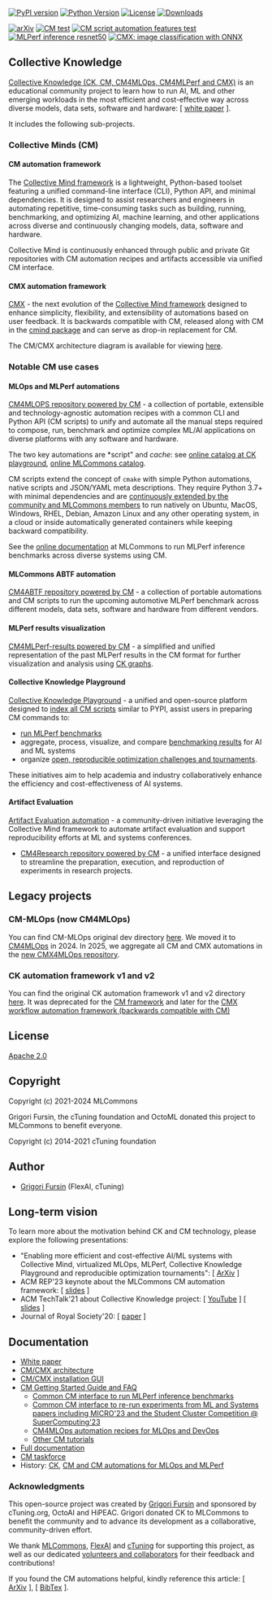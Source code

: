 [![PyPI version](https://badge.fury.io/py/cmind.svg)](https://pepy.tech/project/cmind)
[![Python Version](https://img.shields.io/badge/python-3+-blue.svg)](https://github.com/mlcommons/ck/tree/master/cm/cmind)
[![License](https://img.shields.io/badge/License-Apache%202.0-green)](LICENSE.md)
[![Downloads](https://static.pepy.tech/badge/cmind)](https://pepy.tech/project/cmind)

[![arXiv](https://img.shields.io/badge/arXiv-2406.16791-b31b1b.svg)](https://arxiv.org/abs/2406.16791)
[![CM test](https://github.com/mlcommons/ck/actions/workflows/test-cm.yml/badge.svg)](https://github.com/mlcommons/ck/actions/workflows/test-cm.yml)
[![CM script automation features test](https://github.com/mlcommons/ck/actions/workflows/test-cm-script-features.yml/badge.svg)](https://github.com/mlcommons/ck/actions/workflows/test-cm-script-features.yml)
[![MLPerf inference resnet50](https://github.com/mlcommons/ck/actions/workflows/test-cm-mlperf-inference-resnet50.yml/badge.svg)](https://github.com/mlcommons/ck/actions/workflows/test-cm-mlperf-inference-resnet50.yml)
[![CMX: image classification with ONNX](https://github.com/mlcommons/ck/actions/workflows/test-cmx-image-classification-onnx.yml/badge.svg)](https://github.com/mlcommons/ck/actions/workflows/test-cmx-image-classification-onnx.yml)

## Collective Knowledge

[Collective Knowledge (CK, CM, CM4MLOps, CM4MLPerf and CMX)](https://cKnowledge.org) 
is an educational community project to learn how to run AI, ML and other emerging workloads 
in the most efficient and cost-effective way across diverse models, data sets, software and hardware:
[ [white paper](https://arxiv.org/abs/2406.16791) ].

It includes the following sub-projects.

### Collective Minds (CM)

#### CM automation framework

The [Collective Mind framework](https://github.com/mlcommons/ck/tree/master/cm) 
is a lightweight, Python-based toolset featuring 
a unified command-line interface (CLI), Python API, and minimal dependencies. 
It is designed to assist researchers and engineers in automating repetitive, time-consuming 
tasks such as building, running, benchmarking, and optimizing AI, machine learning, 
and other applications across diverse and continuously changing models, data, software and hardware.

Collective Mind is continuously enhanced through public and private Git repositories
with CM automation recipes and artifacts accessible via unified CM interface.

#### CMX automation framework

[CMX](https://github.com/mlcommons/ck/tree/master/cmx) - the next evolution 
of the [Collective Mind framework](https://github.com/mlcommons/ck/tree/master/cm) 
designed to enhance simplicity, flexibility, and extensibility of automations 
based on user feedback. It is backwards compatible with CM, released along with CM 
in the [cmind package](https://pypi.org/project/cmind/) and can serve as drop-in replacement for CM.

The CM/CMX architecture diagram is available for viewing 
[here](https://github.com/mlcommons/ck/tree/master/docs/specs/cm-diagram-v3.5.1.png).

### Notable CM use cases

#### MLOps and MLPerf automations

[CM4MLOPS repository powered by CM](https://github.com/mlcommons/ck/tree/master/cm-mlops) - 
a collection of portable, extensible and technology-agnostic automation recipes
with a common CLI and Python API (CM scripts) to unify and automate 
all the manual steps required to compose, run, benchmark and optimize complex ML/AI applications 
on diverse platforms with any software and hardware. 

The two key automations are *script" and *cache*:
see [online catalog at CK playground](https://access.cknowledge.org/playground/?action=scripts),
[online MLCommons catalog](https://docs.mlcommons.org/cm4mlops/scripts).

CM scripts extend the concept of `cmake` with simple Python automations, native scripts
and JSON/YAML meta descriptions. They require Python 3.7+ with minimal dependencies and are 
[continuously extended by the community and MLCommons members](https://github.com/mlcommons/ck/blob/master/CONTRIBUTING.md)
to run natively on Ubuntu, MacOS, Windows, RHEL, Debian, Amazon Linux
and any other operating system, in a cloud or inside automatically generated containers
while keeping backward compatibility.

See the [online documentation](https://docs.mlcommons.org/inference) 
at MLCommons to run MLPerf inference benchmarks across diverse systems using CM.

#### MLCommons ABTF automation

[CM4ABTF repository powered by CM](https://github.com/mlcommons/cm4abtf) - 
a collection of portable automations and CM scripts to run the upcoming 
automotive MLPerf benchmark across different models, data sets, software 
and hardware from different vendors.

#### MLPerf results visualization

[CM4MLPerf-results powered by CM](https://github.com/mlcommons/cm4mlperf-results) - 
a simplified and unified representation of the past MLPerf results 
in the CM format for further visualization and analysis using [CK graphs](https://access.cknowledge.org/playground/?action=experiments).

#### Collective Knowledge Playground

[Collective Knowledge Playground](https://access.cKnowledge.org) - 
a unified and open-source platform designed to [index all CM scripts](https://access.cknowledge.org/playground/?action=scripts) similar to PYPI,
assist users in preparing CM commands to:

* [run MLPerf benchmarks](https://access.cknowledge.org/playground/?action=howtorun)
* aggregate, process, visualize, and compare [benchmarking results](https://access.cknowledge.org/playground/?action=experiments) for AI and ML systems
* organize [open, reproducible optimization challenges and tournaments](https://access.cknowledge.org/playground/?action=challenges). 

These initiatives aim to help academia and industry
collaboratively enhance the efficiency and cost-effectiveness of AI systems.

#### Artifact Evaluation

[Artifact Evaluation automation](https://cTuning.org/ae) - a community-driven initiative 
leveraging the Collective Mind framework to automate artifact evaluation 
and support reproducibility efforts at ML and systems conferences.

* [CM4Research repository powered by CM](https://github.com/ctuning/cm4research) - 
a unified interface designed to streamline the preparation, execution, and reproduction of experiments in research projects.


## Legacy projects 

### CM-MLOps (now CM4MLOps)

You can find CM-MLOps original dev directory [here](https://github.com/mlcommons/ck/tree/master/cm-mlops).
We moved it to [CM4MLOps](https://github.com/mlcommons/ck/tree/master/cm4mlops) in 2024.
In 2025, we aggregate all CM and CMX automations in the [new CMX4MLOps repository](https://github.com/mlcommons/ck/tree/master/cmx4mlops).

### CK automation framework v1 and v2

You can find the original CK automation framework v1 and v2 directory [here](https://github.com/mlcommons/ck/tree/master/ck).
It was deprecated for the [CM framework](https://github.com/mlcommons/ck/tree/master/cm)
and later for the [CMX workflow automation framework (backwards compatible with CM)](https://github.com/mlcommons/ck/tree/master/cmx)


## License

[Apache 2.0](LICENSE.md)

## Copyright

Copyright (c) 2021-2024 MLCommons

Grigori Fursin, the cTuning foundation and OctoML donated this project to MLCommons to benefit everyone.

Copyright (c) 2014-2021 cTuning foundation

## Author

* [Grigori Fursin](https://cKnowledge.org/gfursin) (FlexAI, cTuning)

## Long-term vision

To learn more about the motivation behind CK and CM technology, please explore the following presentations:

* "Enabling more efficient and cost-effective AI/ML systems with Collective Mind, virtualized MLOps, MLPerf, Collective Knowledge Playground and reproducible optimization tournaments": [ [ArXiv](https://arxiv.org/abs/2406.16791) ]
* ACM REP'23 keynote about the MLCommons CM automation framework: [ [slides](https://doi.org/10.5281/zenodo.8105339) ] 
* ACM TechTalk'21 about Collective Knowledge project: [ [YouTube](https://www.youtube.com/watch?v=7zpeIVwICa4) ] [ [slides](https://learning.acm.org/binaries/content/assets/leaning-center/webinar-slides/2021/grigorifursin_techtalk_slides.pdf) ]
* Journal of Royal Society'20: [ [paper](https://royalsocietypublishing.org/doi/10.1098/rsta.2020.0211) ]

## Documentation

* [White paper](https://arxiv.org/abs/2406.16791)
* [CM/CMX architecture](https://github.com/mlcommons/ck/tree/master/docs/specs/cm-diagram-v3.5.1.png)
* [CM/CMX installation GUI](https://access.cknowledge.org/playground/?action=install)
* [CM Getting Started Guide and FAQ](https://github.com/mlcommons/ck/tree/master/docs/getting-started.md)
  * [Common CM interface to run MLPerf inference benchmarks](https://github.com/mlcommons/ck/tree/master/docs/mlperf/inference)
  * [Common CM interface to re-run experiments from ML and Systems papers including MICRO'23 and the Student Cluster Competition @ SuperComputing'23](https://github.com/mlcommons/ck/tree/master/docs/tutorials/common-interface-to-reproduce-research-projects.md)
  * [CM4MLOps automation recipes for MLOps and DevOps](https://access.cknowledge.org/playground/?action=scripts)
  * [Other CM tutorials](https://github.com/mlcommons/ck/tree/master/docs/tutorials)
* [Full documentation](https://github.com/mlcommons/ck/tree/master/docs/README.md)
* [CM taskforce](https://github.com/mlcommons/ck/tree/master/docs/taskforce.md)
* History: [CK](https://github.com/mlcommons/ck/tree/master/docs/history.md), [CM and CM automations for MLOps and MLPerf](https://github.com/mlcommons/ck/blob/master/HISTORY.CM.md)


### Acknowledgments

This open-source project was created by [Grigori Fursin](https://cKnowledge.org/gfursin)
and sponsored by cTuning.org, OctoAI and HiPEAC.
Grigori donated CK to MLCommons to benefit the community
and to advance its development as a collaborative, community-driven effort.

We thank [MLCommons](https://mlcommons.org), [FlexAI](https://flex.ai) 
and [cTuning](https://cTuning.org) for supporting this project,
as well as our dedicated [volunteers and collaborators](https://github.com/mlcommons/ck/blob/master/CONTRIBUTING.md)
for their feedback and contributions!

If you found the CM automations helpful, kindly reference this article:
[ [ArXiv](https://arxiv.org/abs/2406.16791) ], [ [BibTex](https://github.com/mlcommons/ck/blob/master/citation.bib) ].
